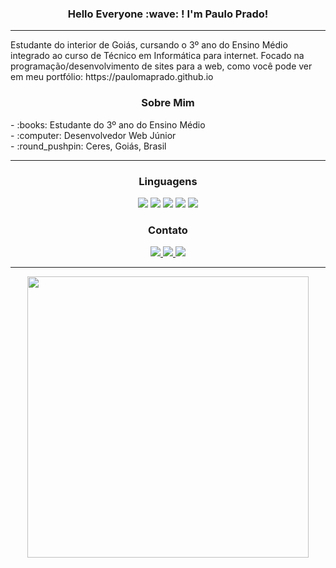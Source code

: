 <h3 align="center">
  Hello Everyone :wave: ! I'm Paulo Prado!  
</h3>

<hr>

<p>
Estudante do interior de Goiás, cursando o 3º ano do Ensino Médio integrado ao curso de Técnico em Informática para internet. Focado na programação/desenvolvimento de sites para a web, como você pode ver em meu portfólio: https://paulomaprado.github.io  
</p>

<h3 align="center">
  Sobre Mim
</h3>

<p>
  - :books: Estudante do 3º ano do Ensino Médio
  <br>
  - :computer: Desenvolvedor Web Júnior
  <br>
  - :round_pushpin: Ceres, Goiás, Brasil
</p>

<hr>

<h3 align="center">
  Linguagens
</h3>

<p align="center">
  <img src="https://img.shields.io/badge/CSS3-1572B6?style=for-the-badge&logo=css3&logoColor=white">
  <img src="https://img.shields.io/badge/HTML5-E34F26?style=for-the-badge&logo=html5&logoColor=white">
  <img src="https://img.shields.io/badge/JavaScript-323330?style=for-the-badge&logo=javascript&logoColor=F7DF1E">
  <img src="https://img.shields.io/badge/PHP-777BB4?style=for-the-badge&logo=php&logoColor=white">
  <img src="https://img.shields.io/badge/Python-FFD43B?style=for-the-badge&logo=python&logoColor=blue">
</p>

<h3 align="center">
  Contato
</h3>

<p align="center">
  <a href="https://www.instagram.com/pauloprado.dev/">
    <img src="https://img.shields.io/badge/Instagram-E4405F?style=for-the-badge&logo=instagram&logoColor=white">
  </a>
  <a href="https://www.linkedin.com/in/paulo-prado-25062004/">
    <img src="https://img.shields.io/badge/LinkedIn-0077B5?style=for-the-badge&logo=linkedin&logoColor=white">
  </a>
  <a href="https://mailto: paulopradodev@gmail.com">
    <img src="https://img.shields.io/badge/Gmail-D14836?style=for-the-badge&logo=gmail&logoColor=white">
  </a>
</p>

<hr>

<p align='center'>
  <a href="#">
    <img src="https://github-readme-stats.vercel.app/api?username=paulomaprado&show_icons=true&count_private=true&theme=radical" width="450">
  </a>
</p>
